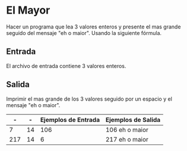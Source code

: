 # El Mayor 

Hacer un programa que lea 3 valores enteros y presente el mas grande seguido del mensaje "eh o maior". Usando la siguiente fórmula.

## Entrada

El archivo de entrada contiene 3 valores enteros.

## Salida

Imprimir el mas grande de los 3 valores seguido por un espacio y el mensaje "eh o maior".

|-|-|Ejemplos de Entrada|Ejemplos de Salida
|---|---|---|---|
|7 |14| 106|106 eh o maior
|217 |14 |6|217 eh o maior

